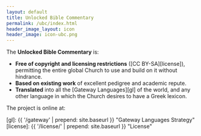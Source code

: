 ```yaml
---
layout: default
title: Unlocked Bible Commentary
permalink: /ubc/index.html
header_image_layout: icon
header_image: icon-ubc.png
---
```


The **Unlocked Bible Commentary** is:

- **Free of copyright and licensing restrictions** ([CC BY-SA][license]), permitting the entire global Church to use and build on it without hindrance.
- **Based on existing work** of excellent pedigree and academic repute.
- **Translated** into all the [Gateway Languages][gl] of the world, and any other language in which the Church desires to have a Greek lexicon.

The project is online at:

[gl]: {{ '/gateway' | prepend: site.baseurl }} "Gateway Languages Strategy"
[license]: {{ '/license/' | prepend: site.baseurl }} "License"
